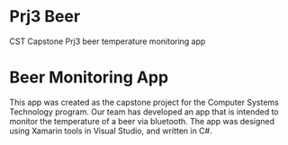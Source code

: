 # Prj3 Beer
CST Capstone Prj3 beer temperature monitoring app

# Beer Monitoring App
This app was created as the capstone project for the Computer Systems Technology program.
Our team has developed an app that is intended to monitor the temperature of a beer via bluetooth.
The app was designed using Xamarin tools in Visual Studio, and written in C#.

